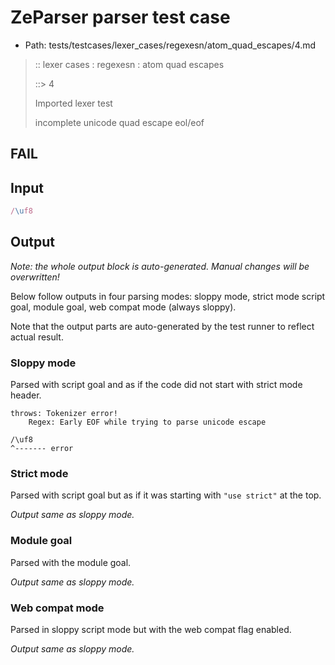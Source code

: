 # ZeParser parser test case

- Path: tests/testcases/lexer_cases/regexesn/atom_quad_escapes/4.md

> :: lexer cases : regexesn : atom quad escapes
>
> ::> 4
>
> Imported lexer test
>
> incomplete unicode quad escape eol/eof

## FAIL

## Input

`````js
/\uf8
`````

## Output

_Note: the whole output block is auto-generated. Manual changes will be overwritten!_

Below follow outputs in four parsing modes: sloppy mode, strict mode script goal, module goal, web compat mode (always sloppy).

Note that the output parts are auto-generated by the test runner to reflect actual result.

### Sloppy mode

Parsed with script goal and as if the code did not start with strict mode header.

`````
throws: Tokenizer error!
    Regex: Early EOF while trying to parse unicode escape

/\uf8
^------- error
`````

### Strict mode

Parsed with script goal but as if it was starting with `"use strict"` at the top.

_Output same as sloppy mode._

### Module goal

Parsed with the module goal.

_Output same as sloppy mode._

### Web compat mode

Parsed in sloppy script mode but with the web compat flag enabled.

_Output same as sloppy mode._
